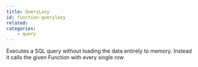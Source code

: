 ```yaml
---
title: QueryLazy
id: function-querylazy
related:
categories:
    - query
---
```


Executes a SQL query without loading the data entirely to memory. Instead it calls the given Function with every single row